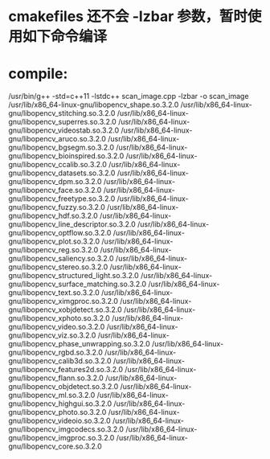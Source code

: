 # cmakefiles 还不会 -lzbar 参数，暂时使用如下命令编译
#  compile:
 /usr/bin/g++ -std=c++11 -lstdc++ scan_image.cpp -lzbar  -o scan_image /usr/lib/x86_64-linux-gnu/libopencv_shape.so.3.2.0 /usr/lib/x86_64-linux-gnu/libopencv_stitching.so.3.2.0 /usr/lib/x86_64-linux-gnu/libopencv_superres.so.3.2.0 /usr/lib/x86_64-linux-gnu/libopencv_videostab.so.3.2.0 /usr/lib/x86_64-linux-gnu/libopencv_aruco.so.3.2.0 /usr/lib/x86_64-linux-gnu/libopencv_bgsegm.so.3.2.0 /usr/lib/x86_64-linux-gnu/libopencv_bioinspired.so.3.2.0 /usr/lib/x86_64-linux-gnu/libopencv_ccalib.so.3.2.0 /usr/lib/x86_64-linux-gnu/libopencv_datasets.so.3.2.0 /usr/lib/x86_64-linux-gnu/libopencv_dpm.so.3.2.0 /usr/lib/x86_64-linux-gnu/libopencv_face.so.3.2.0 /usr/lib/x86_64-linux-gnu/libopencv_freetype.so.3.2.0 /usr/lib/x86_64-linux-gnu/libopencv_fuzzy.so.3.2.0 /usr/lib/x86_64-linux-gnu/libopencv_hdf.so.3.2.0 /usr/lib/x86_64-linux-gnu/libopencv_line_descriptor.so.3.2.0 /usr/lib/x86_64-linux-gnu/libopencv_optflow.so.3.2.0 /usr/lib/x86_64-linux-gnu/libopencv_plot.so.3.2.0 /usr/lib/x86_64-linux-gnu/libopencv_reg.so.3.2.0 /usr/lib/x86_64-linux-gnu/libopencv_saliency.so.3.2.0 /usr/lib/x86_64-linux-gnu/libopencv_stereo.so.3.2.0 /usr/lib/x86_64-linux-gnu/libopencv_structured_light.so.3.2.0 /usr/lib/x86_64-linux-gnu/libopencv_surface_matching.so.3.2.0 /usr/lib/x86_64-linux-gnu/libopencv_text.so.3.2.0 /usr/lib/x86_64-linux-gnu/libopencv_ximgproc.so.3.2.0 /usr/lib/x86_64-linux-gnu/libopencv_xobjdetect.so.3.2.0 /usr/lib/x86_64-linux-gnu/libopencv_xphoto.so.3.2.0 /usr/lib/x86_64-linux-gnu/libopencv_video.so.3.2.0 /usr/lib/x86_64-linux-gnu/libopencv_viz.so.3.2.0 /usr/lib/x86_64-linux-gnu/libopencv_phase_unwrapping.so.3.2.0 /usr/lib/x86_64-linux-gnu/libopencv_rgbd.so.3.2.0 /usr/lib/x86_64-linux-gnu/libopencv_calib3d.so.3.2.0 /usr/lib/x86_64-linux-gnu/libopencv_features2d.so.3.2.0 /usr/lib/x86_64-linux-gnu/libopencv_flann.so.3.2.0 /usr/lib/x86_64-linux-gnu/libopencv_objdetect.so.3.2.0 /usr/lib/x86_64-linux-gnu/libopencv_ml.so.3.2.0 /usr/lib/x86_64-linux-gnu/libopencv_highgui.so.3.2.0 /usr/lib/x86_64-linux-gnu/libopencv_photo.so.3.2.0 /usr/lib/x86_64-linux-gnu/libopencv_videoio.so.3.2.0 /usr/lib/x86_64-linux-gnu/libopencv_imgcodecs.so.3.2.0 /usr/lib/x86_64-linux-gnu/libopencv_imgproc.so.3.2.0 /usr/lib/x86_64-linux-gnu/libopencv_core.so.3.2.0